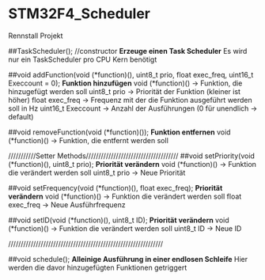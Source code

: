 # STM32F4_Scheduler
Rennstall Projekt


##TaskScheduler(); //constructor
    **Erzeuge einen Task Scheduler**
    Es wird nur ein TaskScheduler pro CPU Kern benötigt

##void addFunction(void (*function)(), uint8_t prio, float exec_freq, uint16_t Execcount = 0);
    **Funktion hinzufügen**
    void (*function)()  ->  Funktion, die hinzugefügt werden soll
    uint8_t prio        ->  Priorität der Funktion (kleiner ist höher)
    float exec_freq     ->  Frequenz mit der die Funktion ausgeführt werden soll in Hz
    uint16_t Execcount  ->  Anzahl der Ausführungen (0 für unendlich -> default)

##void removeFunction(void (*function)());
    **Funktion entfernen**
    void (*function)()  ->  Funktion, die entfernt werden soll

///////////Setter Methods/////////////////////////////////////
##void setPriority(void (*function)(), uint8_t prio);
    **Priorität verändern**
    void (*function)() ->   Funktion die verändert werden soll
    uint8_t prio       ->   Neue Priorität

##void setFrequency(void (*function)(), float exec_freq);
    **Priorität verändern**
    void (*function)() ->   Funktion die verändert werden soll
    float exec_freq    ->   Neue Ausführfrequenz

##void setID(void (*function)(), uint8_t ID);
    **Priorität verändern**
    void (*function)() ->   Funktion die verändert werden soll
    uint8_t ID         ->   Neue ID

//////////////////////////////////////////////////////////////

##void schedule();
    **Alleinige Ausführung in einer endlosen Schleife**
    Hier werden die davor hinzugefügten Funktionen getriggert
